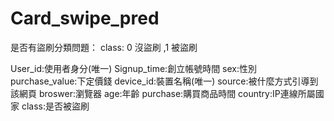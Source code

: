 # Card_swipe_pred

是否有盜刷分類問題：
class: 0 沒盜刷 ,1 被盜刷

User_id:使用者身分(唯一)
Signup_time:創立帳號時間
sex:性別
purchase_value:下定價錢
device_id:裝置名稱(唯一)
source:被什麼方式引導到該網頁
broswer:瀏覽器
age:年齡
purchase:購買商品時間
country:IP連線所屬國家
class:是否被盜刷